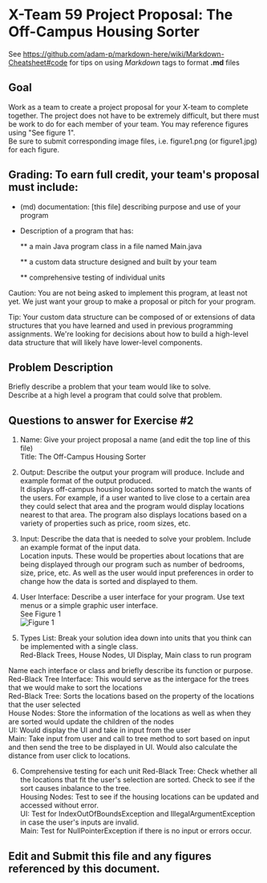 # X-Team 59 Project Proposal: The Off-Campus Housing Sorter

See https://github.com/adam-p/markdown-here/wiki/Markdown-Cheatsheet#code for tips on using *Markdown* tags to format __.md__ files

## Goal

Work as a team to create a project proposal for your X-team to complete together.
The project does not have to be extremely difficult,
but there must be work to do for each member of your team.
You may reference figures using "See figure 1".  
Be sure to submit corresponding image files, i.e. figure1.png (or figure1.jpg) for each figure.

## Grading: To earn full credit, your team's proposal must include:

* (md) documentation: [this file] describing purpose and use of your program

* Description of a program that has:

  ** a main Java program class in a file named Main.java
  
  ** a custom data structure designed and built by your team
  
  ** comprehensive testing of individual units
  
 Caution: You are not being asked to implement this program, at least not yet. 
 We just want your group to make a proposal or pitch for your program.
 
 Tip: Your custom data structure can be composed of or extensions of data structures that you have learned and used in previous programming assignments.  We're looking for decisions about how to build a high-level data structure that will likely have lower-level components.

## Problem Description

Briefly describe a problem that your team would like to solve.  
Describe at a high level a program that could solve that problem.

## Questions to answer for Exercise #2

1. Name: Give your project proposal a name (and edit the top line of this file)  
Title: The Off-Campus Housing Sorter


2. Output: Describe the output your program will produce.  Include and example format of the output produced.  
It displays off-campus housing locations sorted to match the wants of the users. For example, if a user wanted to live
close to a certain area they could select that area and the program would display locations nearest to that area. The program
also displays locations based on a variety of properties such as price, room sizes, etc.  
3. Input: Describe the data that is needed to solve your problem. Include an example format of the input data.  
Location inputs. These would be properties about locations that are being displayed through our program such as number of bedrooms,
size, price, etc. As well as the user would input preferences in order to change how the data is sorted and displayed to them.

4. User Interface: Describe a user interface for your program.  Use text menus or a simple graphic user interface.  
See Figure 1  
![Figure 1](https://github.com/jpaquette-student/didactic-winner/blob/master/dALXHQL%20-%20Imgur.jpg)

5. Types List: Break your solution idea down into units that you think can be implemented with a single class.  
Red-Black Trees, House Nodes, UI Display, Main class to run program


Name each interface or class and briefly describe its function or purpose.  
Red-Black Tree Interface: This would serve as the intergace for the trees that we would make to sort the locations  
Red-Black Tree: Sorts the locations based on the property of the locations that the user selected  
House Nodes: Store the information of the locations as well as when they are sorted would update the children of the nodes  
UI: Would display the UI and take in input from the user  
Main: Take input from user and call to tree method to sort based on input and then send the tree to be displayed in UI.
Would also calculate the distance from user click to locations.

6. Comprehensive testing for each unit
Red-Black Tree: Check whether all the locations that fit the user's selection are sorted. Check to see if the sort causes inbalance to the tree.  
Housing Nodes: Test to see if the housing locations can be updated and accessed without error.  
UI: Test for IndexOutOfBoundsException and IllegalArgumentException in case the user's inputs are invalid.  
Main: Test for NullPointerException if there is no input or errors occur.   


## Edit and Submit this file and any figures referenced by this document.

